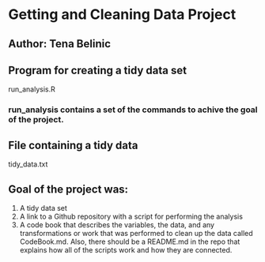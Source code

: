 # Getting and Cleaning Data Project 
## Author: Tena Belinic

## Program for creating a tidy data set
run_analysis.R
### run_analysis contains a set of the commands to achive the goal of the project.

## File containing a tidy data
tidy_data.txt

## Goal of the project was:
1. A tidy data set 
2. A link to a Github repository with a script for performing the analysis 
3. A code book that describes the variables, the data, and any transformations or work that was performed to clean up the data called CodeBook.md. Also, there should be a README.md in the repo that explains how all of the scripts work and how they are connected.


